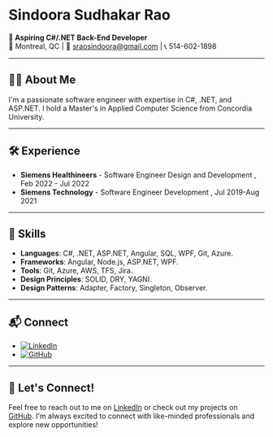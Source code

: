 # Sindoora Sudhakar Rao

**🌟 Aspiring C#/.NET Back-End Developer**  
📍 Montreal, QC | 📧 sraosindoora@gmail.com | 📞 514-602-1898

---

## 👩‍💻 About Me  
I'm a passionate software engineer with expertise in C#, .NET, and ASP.NET. I hold a Master's in Applied Computer Science from Concordia University.

---

## 🛠️ Experience  
- **Siemens Healthineers** - Software Engineer Design and Development ,  Feb 2022 - Jul 2022
- **Siemens Technology** - Software Engineer Development , Jul 2019-Aug 2021

---

## 🧰 Skills  
- **Languages**: C#, .NET, ASP.NET, Angular, SQL, WPF, Git, Azure.
- **Frameworks**: Angular, Node.js, ASP.NET, WPF.
- **Tools**: Git, Azure, AWS, TFS, Jira.
- **Design Principles**: SOLID, DRY, YAGNI.
- **Design Patterns**: Adapter, Factory, Singleton, Observer.
---

## 📬 Connect  
- [![LinkedIn](https://img.shields.io/badge/LinkedIn-blue?style=flat&logo=linkedin&logoColor=white)](https://linkedin.com/sindoora-s-rao)
- [![GitHub](https://img.shields.io/badge/GitHub-black?style=flat&logo=github&logoColor=white)](https://github.com/SindooraRao)

---


## 🚀 Let's Connect!
Feel free to reach out to me on [LinkedIn](https://linkedin.com/sindoora-s-rao) or check out my projects on [GitHub](https://github.com/SindooraRao). I'm always excited to connect with like-minded professionals and explore new opportunities!
